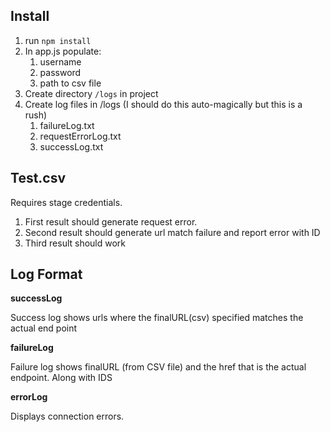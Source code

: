 ## Install
1. run ```npm install```
1. In app.js populate:
 	1. username
	2. password
	3. path to csv file
1. Create directory ```/logs``` in project
1. Create log files in /logs (I should do this auto-magically but this is a rush)
	1. failureLog.txt
	2. requestErrorLog.txt
	3. successLog.txt

## Test.csv
Requires stage credentials.

1. First result should generate request error.
1. Second result should generate url match failure and report error with ID
1. Third result should work

## Log Format


**successLog**

Success log shows urls where the finalURL(csv) specified matches the actual end point

**failureLog**

Failure log shows finalURL (from CSV file) and the href that is the actual endpoint. Along with IDS

**errorLog**

Displays connection errors.
